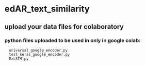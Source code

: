 # edAR_text_similarity

## upload your data files for colaboratory

### python files uploaded to be used in only in google colab:
      universal_google_encoder.py
      test_keras_google_encoder.py
      MaLSTM.py
